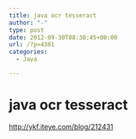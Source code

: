 ```yaml
---
title: java ocr tesseract
author: "-"
type: post
date: 2012-09-30T08:30:45+00:00
url: /?p=4361
categories:
  - Java

---
```

# java ocr tesseract
<http://ykf.iteye.com/blog/212431>